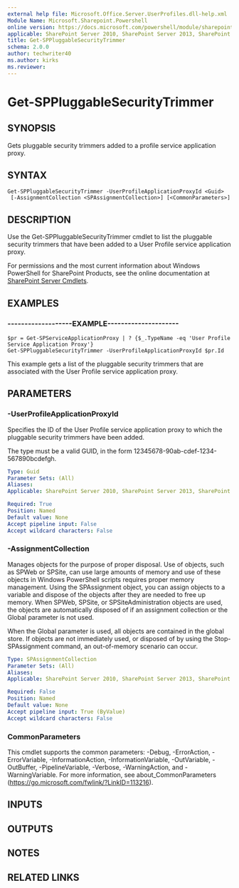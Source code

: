 ```yaml
---
external help file: Microsoft.Office.Server.UserProfiles.dll-help.xml
Module Name: Microsoft.Sharepoint.Powershell
online version: https://docs.microsoft.com/powershell/module/sharepoint-server/get-sppluggablesecuritytrimmer
applicable: SharePoint Server 2010, SharePoint Server 2013, SharePoint Server 2016, SharePoint Server 2019
title: Get-SPPluggableSecurityTrimmer
schema: 2.0.0
author: techwriter40
ms.author: kirks
ms.reviewer:
---
```


# Get-SPPluggableSecurityTrimmer

## SYNOPSIS
Gets pluggable security trimmers added to a profile service application proxy.

## SYNTAX

```
Get-SPPluggableSecurityTrimmer -UserProfileApplicationProxyId <Guid>
 [-AssignmentCollection <SPAssignmentCollection>] [<CommonParameters>]
```

## DESCRIPTION
Use the Get-SPPluggableSecurityTrimmer cmdlet to list the pluggable security trimmers that have been added to a User Profile service application proxy.

For permissions and the most current information about Windows PowerShell for SharePoint Products, see the online documentation at [SharePoint Server Cmdlets](https://docs.microsoft.com/powershell/sharepoint/sharepoint-server/sharepoint-server-cmdlets).

## EXAMPLES

### -------------------EXAMPLE--------------------- 
```
$pr = Get-SPServiceApplicationProxy | ? {$_.TypeName -eq 'User Profile Service Application Proxy'}
Get-SPPluggableSecurityTrimmer -UserProfileApplicationProxyId $pr.Id
```

This example gets a list of the pluggable security trimmers that are associated with the User Profile service application proxy.

## PARAMETERS

### -UserProfileApplicationProxyId
Specifies the ID of the User Profile service application proxy to which the pluggable security trimmers have been added.

The type must be a valid GUID, in the form 12345678-90ab-cdef-1234-567890bcdefgh.

```yaml
Type: Guid
Parameter Sets: (All)
Aliases: 
Applicable: SharePoint Server 2010, SharePoint Server 2013, SharePoint Server 2016, SharePoint Server 2019

Required: True
Position: Named
Default value: None
Accept pipeline input: False
Accept wildcard characters: False
```

### -AssignmentCollection
Manages objects for the purpose of proper disposal.
Use of objects, such as SPWeb or SPSite, can use large amounts of memory and use of these objects in Windows PowerShell scripts requires proper memory management.
Using the SPAssignment object, you can assign objects to a variable and dispose of the objects after they are needed to free up memory.
When SPWeb, SPSite, or SPSiteAdministration objects are used, the objects are automatically disposed of if an assignment collection or the Global parameter is not used.

When the Global parameter is used, all objects are contained in the global store.
If objects are not immediately used, or disposed of by using the Stop-SPAssignment command, an out-of-memory scenario can occur.

```yaml
Type: SPAssignmentCollection
Parameter Sets: (All)
Aliases: 
Applicable: SharePoint Server 2010, SharePoint Server 2013, SharePoint Server 2016, SharePoint Server 2019

Required: False
Position: Named
Default value: None
Accept pipeline input: True (ByValue)
Accept wildcard characters: False
```

### CommonParameters
This cmdlet supports the common parameters: -Debug, -ErrorAction, -ErrorVariable, -InformationAction, -InformationVariable, -OutVariable, -OutBuffer, -PipelineVariable, -Verbose, -WarningAction, and -WarningVariable. For more information, see about_CommonParameters (https://go.microsoft.com/fwlink/?LinkID=113216).

## INPUTS

## OUTPUTS

## NOTES

## RELATED LINKS

